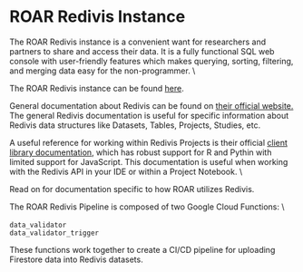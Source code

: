 # ROAR Redivis Instance

The ROAR Redivis instance is a convenient want for researchers and partners to share and access their data. It is a fully functional SQL web console with user-friendly features which
makes querying, sorting, filtering, and merging data easy for the non-programmer. \

The ROAR Redivis instance can be found [here](https://redivis.com/roar).

General documentation about Redivis can be found on [their official website.](https://docs.redivis.com/) \
The general Redivis documentation is useful for specific information about Redivis data structures like Datasets, Tables, Projects, Studies, etc.

A useful reference for working within Redivis Projects is their official [client library documentation](https://apidocs.redivis.com/), which has robust support for R and Pythin with limited support for JavaScript. This documentation is useful when working with the Redivis API in your IDE or within a Project Notebook. \

Read on for documentation specific to how ROAR utilizes Redivis.

The ROAR Redivis Pipeline is composed of two Google Cloud Functions: \ 
<br><br>
`data_validator` \
`data_validator_trigger`

These functions work together to create a CI/CD pipeline for uploading Firestore data into Redivis datasets.